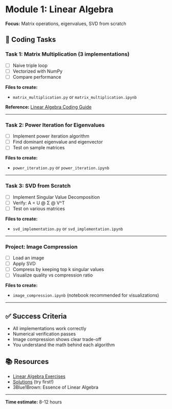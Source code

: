 # Module 1: Linear Algebra

**Focus:** Matrix operations, eigenvalues, SVD from scratch

## 🎯 Coding Tasks

### Task 1: Matrix Multiplication (3 implementations)
- [ ] Naive triple loop
- [ ] Vectorized with NumPy
- [ ] Compare performance

**Files to create:**
- `matrix_multiplication.py` or `matrix_multiplication.ipynb`

**Reference:** [Linear Algebra Coding Guide](../guides/linear_algebra_coding_guide.html)

---

### Task 2: Power Iteration for Eigenvalues
- [ ] Implement power iteration algorithm
- [ ] Find dominant eigenvalue and eigenvector
- [ ] Test on sample matrices

**Files to create:**
- `power_iteration.py` or `power_iteration.ipynb`

---

### Task 3: SVD from Scratch
- [ ] Implement Singular Value Decomposition
- [ ] Verify: A = U @ Σ @ V^T
- [ ] Test on various matrices

**Files to create:**
- `svd_implementation.py` or `svd_implementation.ipynb`

---

### Project: Image Compression
- [ ] Load an image
- [ ] Apply SVD
- [ ] Compress by keeping top k singular values
- [ ] Visualize quality vs compression ratio

**Files to create:**
- `image_compression.ipynb` (notebook recommended for visualizations)

---

## ✅ Success Criteria

- All implementations work correctly
- Numerical verification passes
- Image compression shows clear trade-off
- You understand the math behind each algorithm

## 📚 Resources

- [Linear Algebra Exercises](../guides/exercises/linear_algebra_exercises.html)
- [Solutions](../guides/solutions/linear_algebra_solutions.html) (try first!)
- 3Blue1Brown: Essence of Linear Algebra

---

**Time estimate:** 8-12 hours

